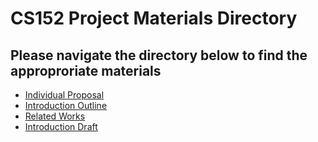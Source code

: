 # CS152 Project Materials Directory

## Please navigate the directory below to find the approproriate materials
* [Individual Proposal](https://max-baum.github.io/cs152projectproposal/individualproposal)
* [Introduction Outline](https://max-baum.github.io/cs152projectproposal/introductionoutline)
* [Related Works](https://max-baum.github.io/cs152projectproposal/relatedworks)
* [Introduction Draft](https://max-baum.github.io/cs152projectproposal/introductiondraft)
